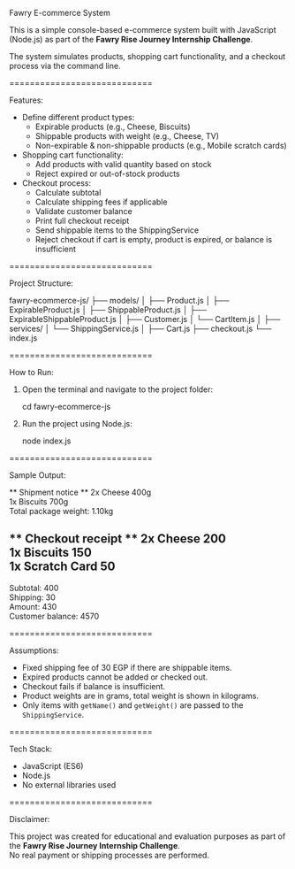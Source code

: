 Fawry E-commerce System 

This is a simple console-based e-commerce system built with JavaScript (Node.js) as part of the **Fawry Rise Journey Internship Challenge**.

The system simulates products, shopping cart functionality, and a checkout process via the command line.

============================

Features:

- Define different product types:
  - Expirable products (e.g., Cheese, Biscuits)
  - Shippable products with weight (e.g., Cheese, TV)
  - Non-expirable & non-shippable products (e.g., Mobile scratch cards)
- Shopping cart functionality:
  - Add products with valid quantity based on stock
  - Reject expired or out-of-stock products
- Checkout process:
  - Calculate subtotal
  - Calculate shipping fees if applicable
  - Validate customer balance
  - Print full checkout receipt
  - Send shippable items to the ShippingService
  - Reject checkout if cart is empty, product is expired, or balance is insufficient

============================

Project Structure:

fawry-ecommerce-js/
├── models/
│   ├── Product.js
│   ├── ExpirableProduct.js
│   ├── ShippableProduct.js
│   ├── ExpirableShippableProduct.js
│   ├── Customer.js
│   └── CartItem.js
│
├── services/
│   └── ShippingService.js
│
├── Cart.js
├── checkout.js
└── index.js

============================

How to Run:

1. Open the terminal and navigate to the project folder:

   cd fawry-ecommerce-js

2. Run the project using Node.js:

   node index.js

============================

Sample Output:

** Shipment notice **
2x Cheese 400g  
1x Biscuits 700g  
Total package weight: 1.10kg  

** Checkout receipt **
2x Cheese 200  
1x Biscuits 150  
1x Scratch Card 50  
----------------------  
Subtotal: 400  
Shipping: 30  
Amount: 430  
Customer balance: 4570  

============================

Assumptions:

- Fixed shipping fee of 30 EGP if there are shippable items.
- Expired products cannot be added or checked out.
- Checkout fails if balance is insufficient.
- Product weights are in grams, total weight is shown in kilograms.
- Only items with `getName()` and `getWeight()` are passed to the `ShippingService`.

============================

Tech Stack:

- JavaScript (ES6)
- Node.js
- No external libraries used

============================

Disclaimer:

This project was created for educational and evaluation purposes as part of the **Fawry Rise Journey Internship Challenge**.  
No real payment or shipping processes are performed.
